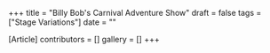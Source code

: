 +++
title = "Billy Bob's Carnival Adventure Show"
draft = false
tags = ["Stage Variations"]
date = ""

[Article]
contributors = []
gallery = []
+++